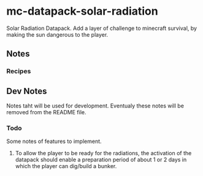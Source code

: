 # mc-datapack-solar-radiation
Solar Radiation Datapack. Add a layer of challenge to minecraft survival, by making the sun dangerous to the player.


## Notes

### Recipes

## Dev Notes
Notes taht will be used for development. Eventualy these notes will be removed from the README file.

### Todo
Some notes of features to implement.
1. To allow the player to be ready for the radiations, the activation of the datapack should enable a preparation period of about 1 or 2 days in which the player can dig/build a bunker.

